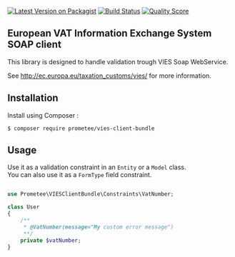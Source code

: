 [![Latest Version on Packagist][ico-version]][link-packagist]
[![Build Status][ico-github-actions]][link-github-actions]
[![Quality Score][ico-code-quality]][link-code-quality]

## European VAT Information Exchange System SOAP client

This library is designed to handle validation trough VIES Soap WebService.

See http://ec.europa.eu/taxation_customs/vies/ for more information.

## Installation

Install using Composer :

```
$ composer require prometee/vies-client-bundle
```

## Usage

Use it as a validation constraint in an `Entity` or a `Model` class.  
You can also use it as a `FormType` field constraint.

```php

use Prometee\VIESClientBundle\Constraints\VatNumber;

class User
{
    /**
     * @VatNumber(message="My custom error message")
     **/
    private $vatNumber;
}

```

[ico-version]: https://img.shields.io/packagist/v/Prometee/vies-client-bundle.svg?style=flat-square
[ico-github-actions]: https://github.com/Prometee/VIESClientBundle/workflows/Build/badge.svg
[ico-code-quality]: https://img.shields.io/scrutinizer/g/Prometee/VIESClientBundle.svg?style=flat-square

[link-packagist]: https://packagist.org/packages/prometee/vies-client-bundle
[link-github-actions]: https://github.com/Prometee/VIESClientBundle/actions?query=workflow%3A"Build"
[link-scrutinizer]: https://scrutinizer-ci.com/g/Prometee/VIESClientBundle/code-structure
[link-code-quality]: https://scrutinizer-ci.com/g/Prometee/VIESClientBundle
